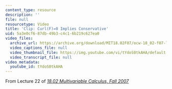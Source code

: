 ```yaml
---
content_type: resource
description: ''
file: null
resourcetype: Video
title: 'Clip: Curl(F)=0 Implies Conservative'
uid: 5a3e0cf6-87db-49b3-c4c1-6b219c627ea0
video_files:
  archive_url: https://archive.org/download/MIT18.02F07/ocw-18_02-f07-lec22_300k.mp4
  video_captions_file: null
  video_thumbnail_file: https://img.youtube.com/vi/tYdoS0tkAHA/default.jpg
  video_transcript_file: null
video_metadata:
  youtube_id: tYdoS0tkAHA
---
```


From Lecture 22 of [_18.02 Multivariable Calculus, Fall 2007_](/courses/18-02-multivariable-calculus-fall-2007/video_galleries/video-lectures)